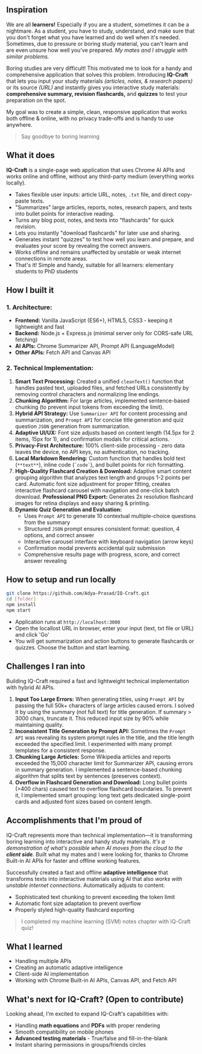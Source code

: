 ## Inspiration

We are all **learners!** Especially if you are a student, sometimes it can be a nightmare. As a student, you have to study, understand, and make sure that you don't forget what you have learned and do well when it's needed. Sometimes, due to pressure or boring study material, you can't learn and are even unsure how well you've prepared. _My mates and I struggle with similar problems._

Boring studies are very difficult! This motivated me to look for a handy and comprehensive application that solves this problem. Introducing **IQ-Craft** that lets you input your study materials _(articles, notes, & research papers)_ or its source _(URL)_ and instantly gives you interactive study materials: **comprehensive summary, revision flashcards,** and **quizzes** to test your preparation on the spot.

My goal was to create a simple, clean, responsive application that works both offline & online, with no privacy trade-offs and is handy to use anywhere.

> Say goodbye to boring learning

## What it does

**IQ-Craft** is a single-page web application that uses Chrome AI APIs and works online and offline, without any third-party medium (everything works locally).

- Takes flexible user inputs: article URL, notes, `.txt` file, and direct copy-paste texts.
- "Summarizes" large articles, reports, notes, research papers, and texts into bullet points for interactive reading.
- Turns any blog post, notes, and texts into "flashcards" for quick revision.
- Lets you instantly "download flashcards" for later use and sharing.
- Generates instant "quizzes" to test how well you learn and prepare, and evaluates your score by revealing the correct answers.
- Works offline and remains unaffected by unstable or weak internet connections in remote areas.
- That's it! Simple and handy, suitable for all learners: elementary students to PhD students

## How I built it

### 1. Architecture:

- **Frontend:** Vanilla JavaScript (ES6+), HTML5, CSS3 - keeping it lightweight and fast
- **Backend:** Node.js + Express.js (minimal server only for CORS-safe URL fetching)
- **AI APIs:** Chrome Summarizer API, Prompt API (LanguageModel)
- **Other APIs:** Fetch API and Canvas API

### 2. Technical Implementation:

1. **Smart Text Processing:** Created a unified `cleanText()` function that handles pasted text, uploaded files, and fetched URLs consistently by removing control characters and normalizing line endings.
2. **Chunking Algorithm:** For large articles, implemented sentence-based chunking (to prevent input tokens from exceeding the limit).
3. **Hybrid API Strategy:** Use `Summarizer API` for content processing and summarization, and `Prompt API` for concise title generation and quiz question `JSON` generation from summarization.
4. **Adaptive UI/UX:** Font size adjusts based on content length (14.5px for 2 items, 15px for 1), and confirmation modals for critical actions.
5. **Privacy-First Architecture:** 100% client-side processing - zero data leaves the device, no API keys, no authentication, no tracking.
6. **Local Markdown Rendering:** Custom function that handles bold text (`**text**`), inline code (`` `code` ``), and bullet points for rich formatting.
7. **High-Quality Flashcard Creation & Download:** Adaptive smart content grouping algorithm that analyzes text length and groups 1-2 points per card. Automatic font size adjustment for proper fitting, creates interactive flashcard carousel with navigation and one-click batch download.
   **Professional PNG Export:** Generates 2x resolution flashcard images for retina displays and easy sharing & printing.
8. **Dynamic Quiz Generation and Evaluation:**
   - Uses `Prompt API` to generate 10 contextual multiple-choice questions from the summary
   - Structured `JSON` prompt ensures consistent format: question, 4 options, and correct answer
   - Interactive carousel interface with keyboard navigation (arrow keys)
   - Confirmation modal prevents accidental quiz submission
   - Comprehensive results page with progress, score, and correct answer revealing

## How to setup and run locally

```bash
git clone https://github.com/Adya-Prasad/IQ-Craft.git
cd [folder]
npm install
npm start
```

- Application runs at `http://localhost:3000`
- Open the locallost URL in browser, enter your input (text, txt file or URL) and click 'Go'
- You will get summarization and action buttons to generate flashcards or quizzes. Choose the button and start learning.

## Challenges I ran into

Building IQ-Craft required a fast and lightweight technical implementation with hybrid AI APIs.

1. **Input Too Large Errors:** When generating titles, using `Prompt API` by passing the full 50k+ characters of large articles caused errors. I solved it by using the summary (not full text) for title generation. If summary > 3000 chars, truncate it. This reduced input size by 90% while maintaining quality.
2. **Inconsistent Title Generation by Prompt API:** Sometimes the `Prompt API` was revealing its system prompt rules in the title, and the title length exceeded the specified limit. I experimented with many prompt templates for a consistent response.
3. **Chunking Large Articles:** Some Wikipedia articles and reports exceeded the 15,000 character limit for Summarizer API, causing errors in summary generation. I implemented a sentence-based chunking algorithm that splits text by sentences (preserves context).
4. **Overflow in Flashcard Generation and Download:** Long bullet points (>400 chars) caused text to overflow flashcard boundaries. To prevent it, I implemented smart grouping: long text gets dedicated single-point cards and adjusted font sizes based on content length.

## Accomplishments that I'm proud of

IQ-Craft represents more than technical implementation—it is transforming boring learning into interactive and handy study materials. _It's a demonstration of what's possible when AI moves from the cloud to the **client side**._ Built what my mates and I were looking for, thanks to Chrome Built-in AI APIs for faster and offline working features.

Successfully created a fast and offline **adaptive intelligence** that transforms texts into interactive materials using AI that also _works with unstable internet connections_. Automatically adjusts to content:

- Sophisticated text chunking to prevent exceeding the token limit
- Automatic font size adaptation to prevent overflow
- Properly styled high-quality flashcard exporting

> I completed my machine learning (SVM) notes chapter with IQ-Craft quiz!

## What I learned

- Handling multiple APIs
- Creating an automatic adaptive intelligence
- Client-side AI implementation
- Working with Chrome Built-in AI APIs, Canvas API, and Fetch API

## What's next for IQ-Craft? (Open to contribute)

Looking ahead, I'm excited to expand IQ-Craft's capabilities with:

- Handling **math equations** and **PDFs** with proper rendering
- Smooth compatibility on mobile phones
- **Advanced testing materials** - True/false and fill-in-the-blank
- Instant sharing permissions in groups/friends circles
